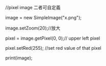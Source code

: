 //pixel image 二者可自定義

image = new SimpleImage("x.png");

image.setZoom(20);//放大

pixel = image.getPixel(0, 0);// upper left pixel

pixel.setRed(255); //set red value of that pixel

print(image);

